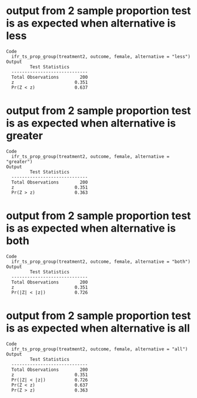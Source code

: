 # output from 2 sample proportion test is as expected when alternative is less

    Code
      ifr_ts_prop_group(treatment2, outcome, female, alternative = "less")
    Output
             Test Statistics        
      -----------------------------
      Total Observations        200 
      z                       0.351 
      Pr(Z < z)               0.637 
      

# output from 2 sample proportion test is as expected when alternative is greater

    Code
      ifr_ts_prop_group(treatment2, outcome, female, alternative = "greater")
    Output
             Test Statistics        
      -----------------------------
      Total Observations        200 
      z                       0.351 
      Pr(Z > z)               0.363 
      

# output from 2 sample proportion test is as expected when alternative is both

    Code
      ifr_ts_prop_group(treatment2, outcome, female, alternative = "both")
    Output
             Test Statistics        
      -----------------------------
      Total Observations        200 
      z                       0.351 
      Pr(|Z| < |z|)           0.726 
      

# output from 2 sample proportion test is as expected when alternative is all

    Code
      ifr_ts_prop_group(treatment2, outcome, female, alternative = "all")
    Output
             Test Statistics        
      -----------------------------
      Total Observations        200 
      z                       0.351 
      Pr(|Z| < |z|)           0.726 
      Pr(Z < z)               0.637 
      Pr(Z > z)               0.363 
      

